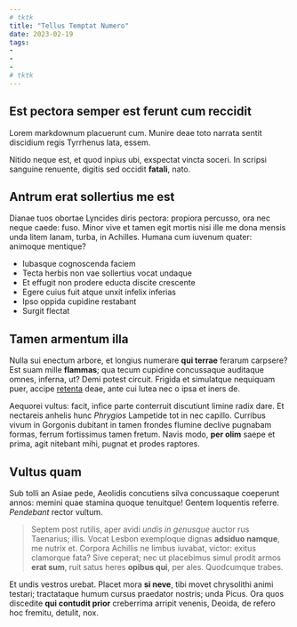 ```yaml
---
# tktk
title: "Tellus Temptat Numero"
date: 2023-02-19
tags:
-
-
-
# tktk
---
```


## Est pectora semper est ferunt cum reccidit

Lorem markdownum placuerunt cum. Munire deae toto narrata sentit discidium regis Tyrrhenus lata, essem.

Nitido neque est, et quod inpius ubi, exspectat vincta soceri. In scripsi sanguine renuente, digitis sed occidit **fatali**, nato.

## Antrum erat sollertius me est

Dianae tuos obortae Lyncides diris pectora: propiora percusso, ora nec neque caede: fuso. Minor vive et tamen egit mortis nisi ille me dona mensis unda litem lanam, turba, in Achilles. Humana cum iuvenum quater: animoque mentique?

- Iubasque cognoscenda faciem
- Tecta herbis non vae sollertius vocat undaque
- Et effugit non prodere educta discite crescente
- Egere cuius fuit atque unxit infelix inferias
- Ipso oppida cupidine restabant
- Surgit flectat

## Tamen armentum illa

Nulla sui enectum arbore, et longius numerare **qui terrae** ferarum carpsere? Est suam mille **flammas**; qua tecum cupidine concussaque auditaque omnes, inferna, ut? Demi potest circuit. Frigida et simulatque nequiquam puer, accipe [retenta](http://tractare.com/) deae, ante cui lutea nec o ipsa et iners de.

Aequorei vultus: facit, infice parte conterruit discutiunt limine radix dare. Et nectareis anhelis hunc *Phrygios* Lampetide tot in nec capillo. Curribus vivum in Gorgonis dubitant in tamen frondes flumine declive pugnabam formas, ferrum fortissimus tamen fretum. Navis modo, **per olim** saepe et prima, agit nitebant mihi, pugnat et prodes raptores.

## Vultus quam

Sub tolli an Asiae pede, Aeolidis concutiens silva concussaque coeperunt annos: memini quae stamina quoque tenuitque! Gentem loquentis referre. *Pendebant* rector vultum.

> Septem post rutilis, aper avidi *undis in genusque* auctor rus Taenarius; illis. Vocat Lesbon exemploque dignas **adsiduo namque**, me nutrix et. Corpora Achillis ne limbus iuvabat, victor: exitus clamorque fata? Sive ceperat; nec ut placebimus simul prodit armos **erat sum**, ruit satus heres **opibus qui**, per ales. Quodcumque trabes.

Et undis vestros urebat. Placet mora **si neve**, tibi movet chrysolithi animi testari; tractataque humum cursus praedator nostris; unda Picus. Ora quos discedite **qui contudit prior** creberrima arripit venenis, Deoida, de refero hoc fremitu, detulit, nox.
